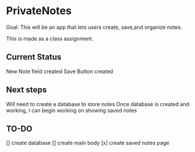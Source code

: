 # PrivateNotes
Goal: This will be an app that lets users create, save,and organize notes.

This is made as a class assignment.

## Current Status
New Note field created
Save Button created

## Next steps
Will need to create a database to store notes
Once database is created and working, I can begin working on showing saved notes

## TO-DO
[] create database
[] create main body
[x] create saved notes page

